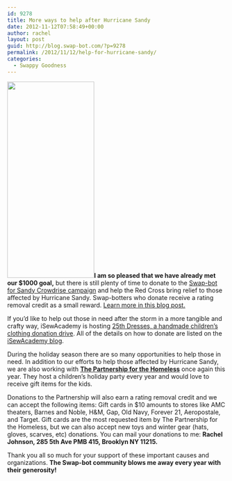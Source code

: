 ```yaml
---
id: 9278
title: More ways to help after Hurricane Sandy
date: 2012-11-12T07:58:49+00:00
author: rachel
layout: post
guid: http://blog.swap-bot.com/?p=9278
permalink: /2012/11/12/help-for-hurricane-sandy/
categories:
  - Swappy Goodness
---
```

[<img src="http://blog.swap-bot.com/wp-content/uploads/2012/11/25th-dresses.jpg" alt="" title="25th-dresses" width="200" height="451" class="alignleft size-full wp-image-9279" srcset="http://blog.swap-bot.com/wp-content/uploads/2012/11/25th-dresses-133x300.jpg 133w, http://blog.swap-bot.com/wp-content/uploads/2012/11/25th-dresses.jpg 200w" sizes="(max-width: 200px) 100vw, 200px" />](http://isewacademy.com/25th-dresses/)**I am so pleased that we have already met our $1000 goal,** but there is still plenty of time to donate to the [Swap-bot for Sandy Crowdrise campaign](http://blog.swap-bot.com/2012/11/02/swap-bot-hurricane-relief-donation-drive/) and help the Red Cross bring relief to those affected by Hurricane Sandy. Swap-botters who donate receive a rating removal credit as a small reward. [Learn more in this blog post.](http://blog.swap-bot.com/2012/11/02/swap-bot-hurricane-relief-donation-drive/) 

If you&#8217;d like to help out those in need after the storm in a more tangible and crafty way, iSewAcademy is hosting [25th Dresses, a handmade children&#8217;s clothing donation drive](http://isewacademy.com/25th-dresses/). All of the details on how to donate are listed on the [iSewAcademy blog](http://isewacademy.com/25th-dresses/). 

During the holiday season there are so many opportunities to help those in need. In addition to our efforts to help those affected by Hurricane Sandy, we are also working with [**The Partnership for the Homeless**](http://www.partnershipforthehomeless.org/) once again this year. They host a children&#8217;s holiday party every year and would love to receive gift items for the kids. 

Donations to the Partnership will also earn a rating removal credit and we can accept the following items: Gift cards in $10 amounts to stores like AMC theaters, Barnes and Noble, H&M, Gap, Old Navy, Forever 21, Aeropostale, and Target. Gift cards are the most requested item by The Partnership for the Homeless, but we can also accept new toys and winter gear (hats, gloves, scarves, etc) donations. You can mail your donations to me: **Rachel Johnson, 285 5th Ave PMB 415, Brooklyn NY 11215.**

Thank you all so much for your support of these important causes and organizations. **The Swap-bot community blows me away every year with their generosity!**